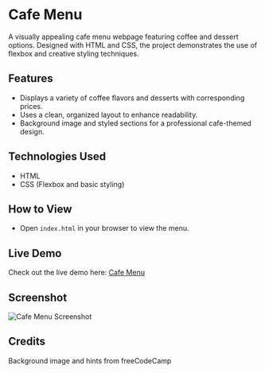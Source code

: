 # Cafe Menu

A visually appealing cafe menu webpage featuring coffee and dessert options. Designed with HTML and CSS, the project demonstrates the use of flexbox and creative styling techniques.

## Features
- Displays a variety of coffee flavors and desserts with corresponding prices.
- Uses a clean, organized layout to enhance readability.
- Background image and styled sections for a professional cafe-themed design.

## Technologies Used
- HTML
- CSS (Flexbox and basic styling)

## How to View
- Open `index.html` in your browser to view the menu.

## Live Demo
Check out the live demo here: [Cafe Menu](https://anuragrauniyar.github.io/cafe-menu/)

## Screenshot
![Cafe Menu Screenshot](https://github.com/user-attachments/assets/a3e9ce25-313e-4e9f-bbe6-37917cc8e782)


## Credits
Background image and hints from freeCodeCamp
